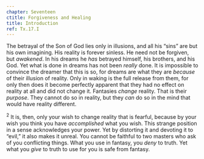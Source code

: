 ```yaml
---
chapter: Seventeen
ctitle: Forgiveness and Healing
title: Introduction
ref: Tx.17.I
---
```


The betrayal of the Son of God lies only in illusions, and all his
“sins” are but his own imagining. His reality is forever sinless. He
need not be forgiven, but *awakened*. In his dreams he *has* betrayed
himself, his brothers, and his God. Yet what is done in dreams has not
been *really* done. It is impossible to convince the dreamer that this
is so, for dreams are what they are *because* of their illusion of
reality. Only in waking is the full release from them, for only then
does it become perfectly apparent that they had no effect on reality at
all and did not change it. Fantasies *change* reality. That is their
*purpose*. They cannot do so in reality, but they *can* do so in the
mind that would have reality different.

<sup>2</sup> It is, then, only your wish to change reality that is fearful, because
by your wish you think you have *accomplished* what you wish. This
strange position in a sense acknowledges your power. Yet by distorting
it and devoting it to “evil,” it also makes it unreal. You cannot be
faithful to two masters who ask of you conflicting things. What you use
in fantasy, you *deny* to truth. Yet what you *give* to truth to use for
you is safe from fantasy.

